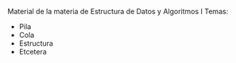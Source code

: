 Material de la materia de Estructura de Datos y Algoritmos I
Temas:
- Pila
- Cola
- Estructura
- Etcetera 
